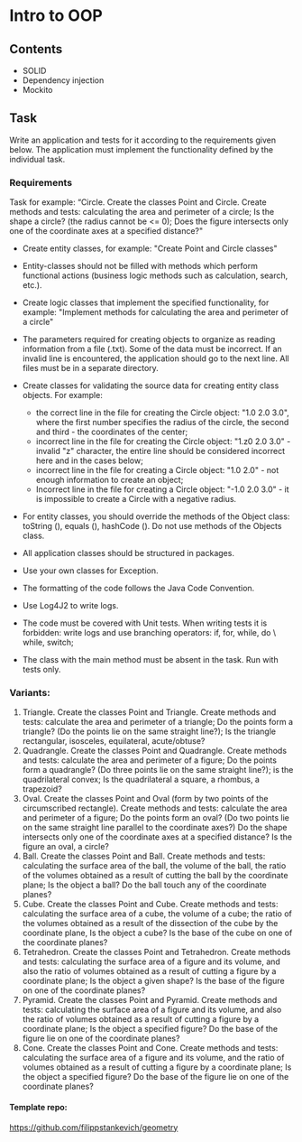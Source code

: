 # Intro to OOP


## Contents
+ SOLID
+ Dependency injection
+ Mockito


## Task
Write an application and tests for it according to the requirements given below. The application must implement the functionality defined by the individual task. 

### Requirements

Task for example: “Circle. Create the classes Point and Circle. Create methods and tests: calculating the area and perimeter of a circle; Is the shape a circle? (the radius cannot be <= 0); Does the figure intersects only one of the coordinate axes at a specified distance?"

+ Create entity classes, for example: "Create Point and Circle classes"
+ Entity-classes should not be filled with methods which perform functional actions (business logic methods such as calculation, search, etc.).
+ Create logic classes that implement the specified functionality, for example: "Implement methods for calculating the area and perimeter of a circle"
+ The parameters required for creating objects to organize as reading information from a file (.txt). Some of the data must be incorrect. If an invalid line is encountered, the application should go to the next line. All files must be in a separate directory.
+ Create classes for validating the source data for creating entity class objects. For example: 
    + the correct line in the file for creating the Circle object: "1.0 2.0 3.0", where the first number specifies the radius of the circle, the second and third - the coordinates of the center; 
    + incorrect line in the file for creating the Circle object: "1.z0 2.0 3.0" - invalid "z" character, the entire line should be considered incorrect here and in the cases below; 
    + incorrect line in the file for creating a Circle object: "1.0 2.0" - not enough information to create an object;
    + Incorrect line in the file for creating a Circle object: "-1.0 2.0 3.0" - it is impossible to create a Circle with a negative radius.
+ For entity classes, you should override the methods of the Object class: toString (), equals (), hashCode (). Do not use methods of the Objects class.

+ All application classes should be structured in packages.
+ Use your own classes for Exception.
+ The formatting of the code follows the Java Code Convention.
+ Use Log4J2 to write logs.
+ The code must be covered with Unit tests. When writing tests it is forbidden: write logs and use branching operators: if, for, while, do \ while, switch;
+ The class with the main method must be absent in the task. Run with tests only.

### Variants:

1. Triangle. Create the classes Point and Triangle. Create methods and tests: calculate the area and perimeter of a triangle; Do the points form a triangle? (Do the points lie on the same straight line?); Is the triangle rectangular, isosceles, equilateral, acute/obtuse?
2. Quadrangle. Create the classes Point and Quadrangle. Create methods and tests: calculate the area and perimeter of a figure; Do the points form a quadrangle? (Do three points lie on the same straight line?); is the quadrilateral convex; Is the quadrilateral a square, a rhombus, a trapezoid?
3. Oval. Create the classes Point and Oval (form by two points of the circumscribed rectangle). Create methods and tests: calculate the area and perimeter of a figure; Do the points form an oval? (Do two points lie on the same straight line parallel to the coordinate axes?) Do the shape intersects only one of the coordinate axes at a specified distance? Is the figure an oval, a circle?
4. Ball. Create the classes Point and Ball. Create methods and tests: calculating the surface area of the ball, the volume of the ball, the ratio of the volumes obtained as a result of cutting the ball by the coordinate plane; Is the object a ball? Do the ball touch any of the coordinate planes?
5. Cube. Create the classes Point and Cube. Create methods and tests: calculating the surface area of a cube, the volume of a cube; the ratio of the volumes obtained as a result of the dissection of the cube by the coordinate plane, Is the object a cube? Is the base of the cube on one of the coordinate planes?
6. Tetrahedron. Create the classes Point and Tetrahedron. Create methods and tests: calculating the surface area of a figure and its volume, and also the ratio of volumes obtained as a result of cutting a figure by a coordinate plane; Is the object a given shape? Is the base of the figure on one of the coordinate planes?
7. Pyramid. Create the classes Point and Pyramid. Create methods and tests: calculating the surface area of a figure and its volume, and also the ratio of volumes obtained as a result of cutting a figure by a coordinate plane; Is the object a specified figure? Do the base of the figure lie on one of the coordinate planes?
8. Cone. Create the classes Point and Cone. Create methods and tests: calculating the surface area of a figure and its volume, and the ratio of volumes obtained as a result of cutting a figure by a coordinate plane; Is the object a specified figure? Do the base of the figure lie on one of the coordinate planes?

####  Template repo: 

https://github.com/filippstankevich/geometry
